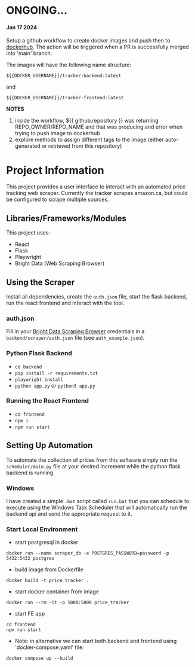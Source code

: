 # ONGOING...

#### Jan 17 2024
Setup a github workflow to create docker images and push then to [dockerhub](https://hub.docker.com/repositories/dman93).
The action will be triggered when a PR is successfully merged into 'main' branch.

The images will have the following name structure:
```
${{DOCKER_USERNAME}}/tracker-backend:latest
```
and
```
${{DOCKER_USERNAME}}/tracker-frontend:latest
```

<b>NOTES</b>
1) inside the workflow, ${{ github.repository }} was returning REPO_OWNER/REPO_NAME and that was producing and error when trying to push image to dockerhub
2) explore methods to assign different tags to the image (either auto-generated or retrieved from this repository)


# Project Information

This project provides a user interface to interact with an automated price tracking web scraper. Currently the tracker scrapes amazon.ca, but could be configured to scrape multiple sources.

## Libraries/Frameworks/Modules

This project uses:

- React
- Flask
- Playwright
- Bright Data (Web Scraping Browser)

## Using the Scraper

Install all dependencies, create the `auth.json` file, start the flask backend, run the react frontend and interact with the tool.

### auth.json

Fill in your [Bright Data Scraping Browser](https://brightdata.com/products/scraping-browser) credentials in a `backend/scraper/auth.json` file (see `auth_example.json`).

### Python Flask Backend

- `cd backend`
- `pip install -r requirements.txt`
- `playwright install`
- `python app.py` or `python3 app.py`

### Running the React Frontend

- `cd frontend`
- `npm i`
- `npm run start`

## Setting Up Automation

To automate the collection of prices from this software simply run the `scheduler/main.py` file at your desired increment while the python flask backend is running.

### Windows

I have created a simple `.bat` script called `run.bat` that you can schedule to execute using the Windows Task Scheduler that will automatically run the backend api and send the appropriate request to it.


### Start Local Environment

- start postgresql in docker 
```
docker run --name scraper_db -e POSTGRES_PASSWORD=password -p 5432:5432 postgres 
```

- build image from Dockerfile
```
docker build -t price_tracker .
```

- start docker container from image
```
docker run --rm -it -p 5000:5000 price_tracker
```

- start FE app
```
cd frontend
npm run start
```

- Note: in alternative we can start both backend and frontend using 'docker-compose.yaml' file:
```
docker compose up --build
```
